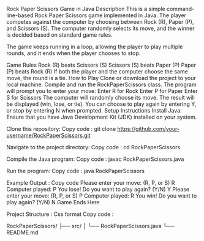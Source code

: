 Rock Paper Scissors Game in Java
Description
This is a simple command-line-based Rock Paper Scissors game implemented in Java. The player competes against the computer by choosing between Rock (R), Paper (P), and Scissors (S). The computer randomly selects its move, and the winner is decided based on standard game rules.

The game keeps running in a loop, allowing the player to play multiple rounds, and it ends when the player chooses to stop.

Game Rules
Rock (R) beats Scissors (S)
Scissors (S) beats Paper (P)
Paper (P) beats Rock (R)
If both the player and the computer choose the same move, the round is a tie.
How to Play
Clone or download the project to your local machine.
Compile and run the RockPaperScissors class.
The program will prompt you to enter your move:
Enter R for Rock
Enter P for Paper
Enter S for Scissors
The computer will randomly choose its move.
The result will be displayed (win, lose, or tie).
You can choose to play again by entering Y, or stop by entering N when prompted.
Setup Instructions
Install Java: Ensure that you have Java Development Kit (JDK) installed on your system.

Clone this repository:
Copy code :
git clone https://github.com/your-username/RockPaperScissors.git

Navigate to the project directory:
Copy code :
cd RockPaperScissors

Compile the Java program:
Copy code :
javac RockPaperScissors.java

Run the program:
Copy code :
java RockPaperScissors

Example Output :
Copy code
Please enter your move: (R, P, or S)
R
Computer played: P
You lose!
Do you want to play again? (Y/N)
Y
Please enter your move: (R, P, or S)
P
Computer played: R
You win!
Do you want to play again? (Y/N)
N
Game Ends Here

Project Structure :
Css format
Copy code :

RockPaperScissors/
├── src/
│   └── RockPaperScissors.java
└── README.md
